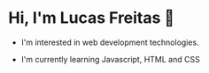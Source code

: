 # Hi, I'm Lucas Freitas 👋

* I'm interested in web development technologies.

* I'm currently learning Javascript, HTML and CSS
